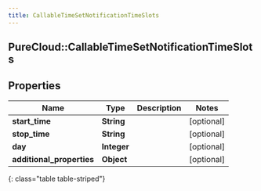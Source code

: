 ```yaml
---
title: CallableTimeSetNotificationTimeSlots
---
```

## PureCloud::CallableTimeSetNotificationTimeSlots

## Properties

|Name | Type | Description | Notes|
|------------ | ------------- | ------------- | -------------|
| **start_time** | **String** |  | [optional] |
| **stop_time** | **String** |  | [optional] |
| **day** | **Integer** |  | [optional] |
| **additional_properties** | **Object** |  | [optional] |
{: class="table table-striped"}


